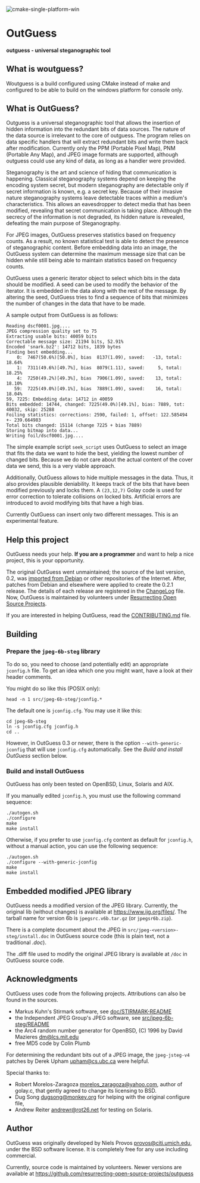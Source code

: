 ![cmake-single-platform-win](https://github.com/ttessier1/woutguess/actions/workflows/cmake-single-platform-win.yml/badge.svg)
# OutGuess

#### outguess - universal steganographic tool

## What is woutguess?

Woutguess is a build configured using CMake instead of make and configured to be able to build on the windows platform for console only. 

## What is OutGuess?

Outguess is a universal steganographic tool that allows the insertion of hidden
information into the redundant bits of data sources. The nature of the data
source is irrelevant to the core of outguess. The program relies on data
specific handlers that will extract redundant bits and write them back after
modification. Currently only the PPM (Portable Pixel Map), PNM (Portable  Any
Map), and JPEG image formats are supported, although outguess could use any
kind of data, as long as a handler were provided.

Steganography is the art and science of hiding that communication is happening.
Classical steganography systems depend on keeping the encoding system secret,
but modern steganography are detectable only if secret information is known,
e.g. a secret key. Because of their invasive nature steganography systems leave
detectable traces within a medium's characteristics. This allows an
eavesdropper to detect media that has been modified, revealing that secret
communication is taking place. Although the secrecy of the information is not
degraded, its hidden nature is revealed, defeating the main purpose of
Steganography.

For JPEG images, OutGuess preserves statistics based on frequency counts. As a
result, no known statistical test is able to detect the presence of
steganographic content. Before embedding data into an image, the OutGuess
system can determine the maximum message size that can be hidden while still
being able to maintain statistics based on frequency counts.

OutGuess uses a generic iterator object to select which bits in the data should
be modified. A seed can be used to modify the behavior of the iterator. It is
embedded in the data along with the rest of the message. By altering the seed,
OutGuess tries to find a sequence of bits that minimizes the number of changes
in the data that have to be made.

A sample output from OutGuess is as follows:

```
Reading dscf0001.jpg....
JPEG compression quality set to 75
Extracting usable bits: 40059 bits
Correctable message size: 21194 bits, 52.91%
Encoded 'snark.bz2': 14712 bits, 1839 bytes
Finding best embedding...
    0:  7467(50.6%)[50.8%], bias  8137(1.09), saved:   -13, total: 18.64%
    1:  7311(49.6%)[49.7%], bias  8079(1.11), saved:     5, total: 18.25%
    4:  7250(49.2%)[49.3%], bias  7906(1.09), saved:    13, total: 18.10%
   59:  7225(49.0%)[49.1%], bias  7889(1.09), saved:    16, total: 18.04%
59, 7225: Embedding data: 14712 in 40059
Bits embedded: 14744, changed: 7225(49.0%)[49.1%], bias: 7889, tot: 40032, skip: 25288
Foiling statistics: corrections: 2590, failed: 1, offset: 122.585494 +- 239.664983
Total bits changed: 15114 (change 7225 + bias 7889)
Storing bitmap into data...
Writing foil/dscf0001.jpg....
```

The simple example script `seek_script` uses OutGuess to select an image that
fits the data we want to hide the best, yielding the lowest number of changed
bits. Because we do not care about the actual content of the cover data we
send, this is a very viable approach.

Additionally, OutGuess allows to hide multiple messages in the data. Thus, it
also provides plausible deniability. It keeps track of the bits that have been
modified previously and locks them. A `(23,12,7)` Golay code is used for error
correction to tolerate collisions on locked bits. Artificial errors are
introduced to avoid modifying bits that have a high bias.

Currently OutGuess can insert only two different messages. This is an
experimental feature.

## Help this project ##

OutGuess needs your help. **If you are a programmer** and want to help a nice
project, this is your opportunity.

The original OutGuess went unmaintained; the source of the last version, 0.2,
was [imported from Debian](https://snapshot.debian.org/package/outguess/) or other
repositories of the Internet. After, patches from Debian and elsewhere were
applied to create the 0.2.1 release. The details of each release are registered
in the [ChangeLog](ChangeLog) file. Now, OutGuess is maintained by volunteers
under [Resurrecting Open Source
Projects](https://github.com/resurrecting-open-source-projects).

If you are interested in helping OutGuess, read the [CONTRIBUTING.md](CONTRIBUTING.md) file.

## Building

### Prepare the `jpeg-6b-steg` library

To do so, you need to choose (and potentially edit) an appropriate `jconfig.h`
file. To get an idea which one you might want, have a look at their header
comments.

You might do so like this (POSIX only):

```
head -n 1 src/jpeg-6b-steg/jconfig.*
```

The default one is `jconfig.cfg`. You may use it like this:

```
cd jpeg-6b-steg
ln -s jconfig.cfg jconfig.h
cd ..
```

However, in OutGuess 0.3 or newer, there is the option `--with-generic-jconfig`
that will use `jconfig.cfg` automatically. See the *Build and install OutGuess*
section below.

### Build and install OutGuess

OutGuess has only been tested on OpenBSD, Linux, Solaris and AIX.

If you manually edited `jconfig.h`, you must use the following command
sequence:

```
./autogen.sh
./configure
make
make install
```

Otherwise, if you prefer to use `jconfig.cfg` content as default for
`jconfig.h`, without a manual action, you can use the following sequence:

```
./autogen.sh
./configure --with-generic-jconfig
make
make install
```

## Embedded modified JPEG library

OutGuess needs a modified version of the JPEG library. Currently, the original
lib (without changes) is available at https://www.ijg.org/files/. The tarball
name for version 6b is `jpegsrc.v6b.tar.gz` (or `jpegsr6b.zip`).

There is a complete document about the JPEG in
`src/jpeg-<version>-steg/install.doc` in OutGuess source code (this is plain
text, not a traditional
*.doc*).

The .diff file used to modify the original JPEG library is available at `/doc`
in OutGuess source code.

## Acknowledgments

OutGuess uses code from the following projects.
Attributions can also be found in the sources.

* Markus Kuhn's Stirmark software,
  see [doc/STIRMARK-README](STIRMARK-README)
* the Independent JPEG Group's JPEG software,
  see [src/jpeg-6b-steg/README](src/jpeg-6b-steg/README)
* the Arc4 random number generator for OpenBSD, (C) 1996 by
  David Mazieres <dm@lcs.mit.edu>
* free MD5 code by Colin Plumb

For determining the redundant bits out of a JPEG image,
the `jpeg-jsteg-v4` patches by Derek Upham <upham@cs.ubc.ca> were helpful.

Special thanks to:

* Robert Morelos-Zaragoza <morelos_zaragoza@yahoo.com>, author of golay.c,
  that gently agreed to change its licensing to BSD.
* Dug Song <dugsong@monkey.org> for helping with the original configure file,
* Andrew Reiter <andrewr@rot26.net> for testing on Solaris.

## Author ##

OutGuess was originally developed by Niels Provos <provos@citi.umich.edu>,
under the BSD software license. It is completely free for any use including
commercial.

Currently, source code is maintained by volunteers. Newer versions are
available at https://github.com/resurrecting-open-source-projects/outguess
